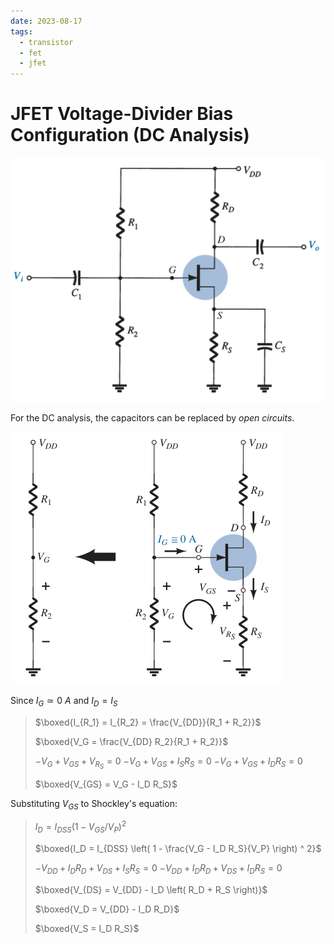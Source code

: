 ```yaml
---
date: 2023-08-17
tags:
  - transistor
  - fet
  - jfet
---
```


# JFET Voltage-Divider Bias Configuration (DC Analysis)

![](./media/n-channel-jfet-voltage-divider-bias-configuration.png)

For the DC analysis, the capacitors can be replaced by *open circuits*.

![](./media/n-channel-jfet-voltage-divider-bias-configuration-dc-analysis.png)

Since $I_G \simeq 0\ A$ and $I_D = I_S$

> $\boxed{I_{R_1} = I_{R_2} = \frac{V_{DD}}{R_1 + R_2}}$
>
> $\boxed{V_G = \frac{V_{DD} R_2}{R_1 + R_2}}$
>
> $-V_G + V_{GS} + V_{R_S} = 0$
> $-V_G + V_{GS} + I_S R_S = 0$
> $-V_G + V_{GS} + I_D R_S = 0$
>
> $\boxed{V_{GS} = V_G - I_D R_S}$

Substituting $V_{GS}$ to Shockley's equation:

> $I_D = I_{DSS} \left( 1 - V_{GS} / V_P \right) ^ 2$
>
> $\boxed{I_D = I_{DSS} \left( 1 - \frac{V_G - I_D R_S}{V_P} \right) ^ 2}$
>
> $-V_{DD} + I_D R_D + V_{DS} + I_S R_S = 0$
> $-V_{DD} + I_D R_D + V_{DS} + I_D R_S = 0$
>
> $\boxed{V_{DS} = V_{DD} - I_D \left( R_D + R_S \right)}$
>
> $\boxed{V_D = V_{DD} - I_D R_D}$
>
> $\boxed{V_S = I_D R_S}$
